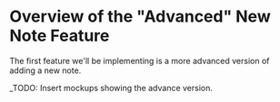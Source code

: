# Overview of the "Advanced" New Note Feature
The first feature we'll be implementing is a more advanced version of adding a new note.

_TODO: Insert mockups showing the advance version.







